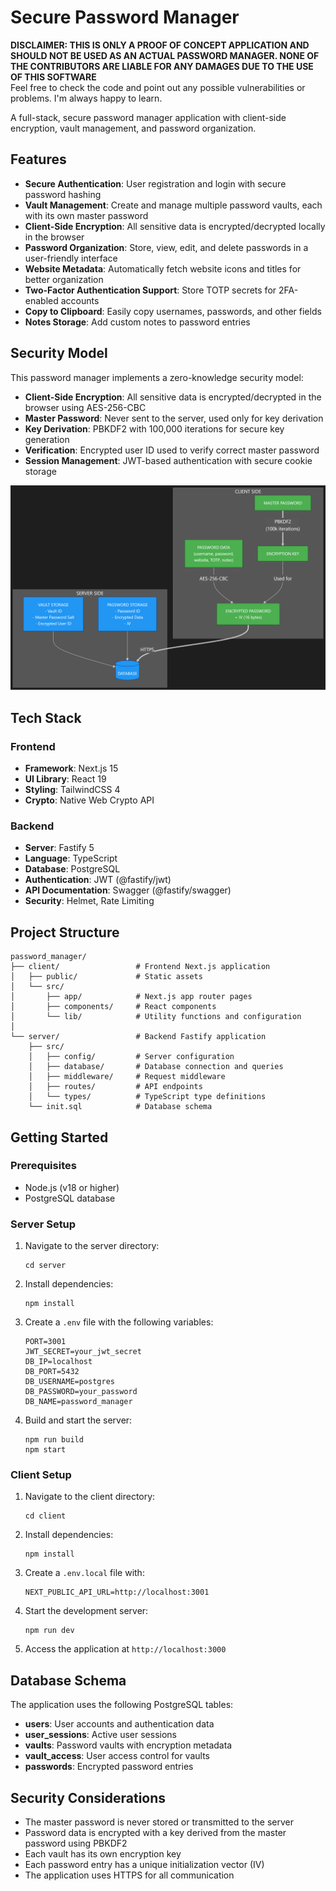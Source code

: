 # Secure Password Manager

**DISCLAIMER: THIS IS ONLY A PROOF OF CONCEPT APPLICATION AND SHOULD NOT BE USED AS AN ACTUAL PASSWORD MANAGER. NONE OF THE CONTRIBUTORS ARE LIABLE FOR ANY DAMAGES DUE TO THE USE OF THIS SOFTWARE**  
Feel free to check the code and point out any possible vulnerabilities or problems. I'm always happy to learn.  
  
A full-stack, secure password manager application with client-side encryption, vault management, and password organization.

## Features

- **Secure Authentication**: User registration and login with secure password hashing
- **Vault Management**: Create and manage multiple password vaults, each with its own master password
- **Client-Side Encryption**: All sensitive data is encrypted/decrypted locally in the browser
- **Password Organization**: Store, view, edit, and delete passwords in a user-friendly interface
- **Website Metadata**: Automatically fetch website icons and titles for better organization
- **Two-Factor Authentication Support**: Store TOTP secrets for 2FA-enabled accounts
- **Copy to Clipboard**: Easily copy usernames, passwords, and other fields
- **Notes Storage**: Add custom notes to password entries

## Security Model

This password manager implements a zero-knowledge security model:

- **Client-Side Encryption**: All sensitive data is encrypted/decrypted in the browser using AES-256-CBC
- **Master Password**: Never sent to the server, used only for key derivation
- **Key Derivation**: PBKDF2 with 100,000 iterations for secure key generation
- **Verification**: Encrypted user ID used to verify correct master password
- **Session Management**: JWT-based authentication with secure cookie storage

![Encrypting data](./encryption.png)

## Tech Stack

### Frontend
- **Framework**: Next.js 15
- **UI Library**: React 19
- **Styling**: TailwindCSS 4
- **Crypto**: Native Web Crypto API

### Backend
- **Server**: Fastify 5
- **Language**: TypeScript
- **Database**: PostgreSQL
- **Authentication**: JWT (@fastify/jwt)
- **API Documentation**: Swagger (@fastify/swagger)
- **Security**: Helmet, Rate Limiting

## Project Structure

```
password_manager/
├── client/                 # Frontend Next.js application
│   ├── public/             # Static assets
│   └── src/
│       ├── app/            # Next.js app router pages
│       ├── components/     # React components
│       └── lib/            # Utility functions and configuration
│
└── server/                 # Backend Fastify application
    ├── src/
    │   ├── config/         # Server configuration
    │   ├── database/       # Database connection and queries
    │   ├── middleware/     # Request middleware
    │   ├── routes/         # API endpoints
    │   └── types/          # TypeScript type definitions
    └── init.sql            # Database schema
```

## Getting Started

### Prerequisites

- Node.js (v18 or higher)
- PostgreSQL database

### Server Setup

1. Navigate to the server directory:
   ```
   cd server
   ```

2. Install dependencies:
   ```
   npm install
   ```

3. Create a `.env` file with the following variables:
   ```
   PORT=3001
   JWT_SECRET=your_jwt_secret
   DB_IP=localhost
   DB_PORT=5432
   DB_USERNAME=postgres
   DB_PASSWORD=your_password
   DB_NAME=password_manager
   ```

4. Build and start the server:
   ```
   npm run build
   npm start
   ```

### Client Setup

1. Navigate to the client directory:
   ```
   cd client
   ```

2. Install dependencies:
   ```
   npm install
   ```

3. Create a `.env.local` file with:
   ```
   NEXT_PUBLIC_API_URL=http://localhost:3001
   ```

4. Start the development server:
   ```
   npm run dev
   ```

5. Access the application at `http://localhost:3000`

## Database Schema

The application uses the following PostgreSQL tables:

- **users**: User accounts and authentication data
- **user_sessions**: Active user sessions
- **vaults**: Password vaults with encryption metadata
- **vault_access**: User access control for vaults
- **passwords**: Encrypted password entries

## Security Considerations

- The master password is never stored or transmitted to the server
- Password data is encrypted with a key derived from the master password using PBKDF2
- Each vault has its own encryption key
- Each password entry has a unique initialization vector (IV)
- The application uses HTTPS for all communication

